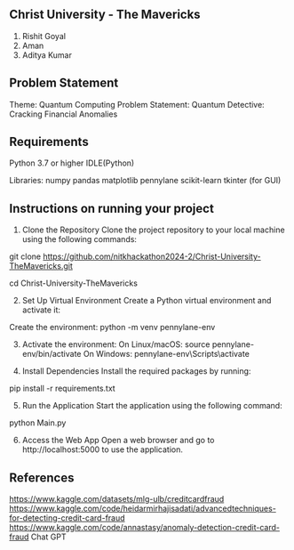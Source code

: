 ## Christ University - The Mavericks
1) Rishit Goyal 
2) Aman
3) Aditya Kumar 

## Problem Statement
Theme: Quantum Computing
Problem Statement: Quantum Detective: Cracking Financial Anomalies

## Requirements
Python 3.7 or higher
IDLE(Python)

Libraries:
numpy
pandas
matplotlib
pennylane
scikit-learn
tkinter (for GUI)

## Instructions on running your project
1) Clone the Repository
Clone the project repository to your local machine using the following commands:

git clone https://github.com/nitkhackathon2024-2/Christ-University-TheMavericks.git

cd Christ-University-TheMavericks

2) Set Up Virtual Environment
Create a Python virtual environment and activate it:

Create the environment:
python -m venv pennylane-env

3) Activate the environment:
On Linux/macOS:
source pennylane-env/bin/activate
On Windows:
pennylane-env\Scripts\activate

4) Install Dependencies
Install the required packages by running:

pip install -r requirements.txt

5) Run the Application
Start the application using the following command:

python Main.py

6) Access the Web App
Open a web browser and go to http://localhost:5000 to use the application.

## References
https://www.kaggle.com/datasets/mlg-ulb/creditcardfraud
https://www.kaggle.com/code/heidarmirhajisadati/advancedtechniques-for-detecting-credit-card-fraud
https://www.kaggle.com/code/annastasy/anomaly-detection-credit-card-fraud
Chat GPT
